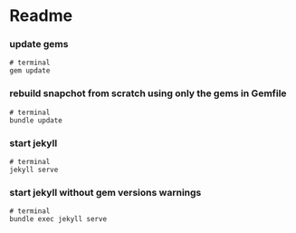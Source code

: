 # Readme

### update gems
```
# terminal
gem update
```

### rebuild snapchot from scratch using only the gems in Gemfile
```
# terminal
bundle update
```

### start jekyll
```
# terminal
jekyll serve
```

### start jekyll without gem versions warnings
```
# terminal
bundle exec jekyll serve
```
